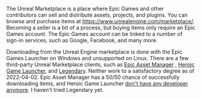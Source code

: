The Unreal Marketplace is a place where Epic Games and other contributors can sell and distribute assets, projects, and plugins.
You can browse and purchase items at https://www.unrealengine.com/marketplace/.
Becoming a seller is a bit of a process, but buying items only require an Epic Games account.
The Epic Games account can be linked to a number of sign-in services, such as Google, Facebook, and many more.

Downloading from the Unreal Engine marketplace is done with the Epic Games Launcher on Windows and unsupported on Linux.
There are a few third-party Unreal Marketplace clients, such as [Epic Asset Manager](https://acheta.games/epic-asset-manager/) , [Heroic Game Launcher](https://github.com/Heroic-Games-Launcher/HeroicGamesLauncher), and [Legendary](https://github.com/derrod/legendary).
Neither work to a satisfactory degree as of 2022-04-02.
Epic Asset Manager has a 50/50 chance of successfully downloading items, and Heroic Game Launcher [don't have any developer anymore](https://github.com/Heroic-Games-Launcher/HeroicGamesLauncher/issues/985#issuecomment-1046235524).
I haven't tried Legendary yet.
